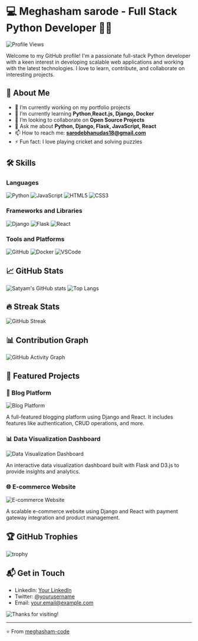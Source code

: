 # 💻 Meghasham sarode - Full Stack Python Developer 👨‍💻

![Profile Views](https://komarev.com/ghpvc/?username=yourusername&color=brightgreen)

Welcome to my GitHub profile! I'm a passionate full-stack Python developer with a keen interest in developing scalable web applications and working with the latest technologies. I love to learn, contribute, and collaborate on interesting projects.

## 🚀 About Me
- 🔭 I’m currently working on my portfolio projects
- 🌱 I’m currently learning **Python**,**React.js, Django, Docker**
- 👯 I’m looking to collaborate on **Open Source Projects**
- 💬 Ask me about **Python, Django, Flask, JavaScript, React**
- 📫 How to reach me: **sarodebhanudas18@gmail.com**
- ⚡ Fun fact: I love playing cricket and solving puzzles

## 🛠️ Skills
### Languages
![Python](https://img.shields.io/badge/Python-3670A0?style=for-the-badge&logo=python&logoColor=ffdd54) ![JavaScript](https://img.shields.io/badge/JavaScript-323330?style=for-the-badge&logo=javascript&logoColor=F7DF1E) ![HTML5](https://img.shields.io/badge/HTML5-E34F26?style=for-the-badge&logo=html5&logoColor=white) ![CSS3](https://img.shields.io/badge/CSS3-1572B6?style=for-the-badge&logo=css3&logoColor=white)

### Frameworks and Libraries
![Django](https://img.shields.io/badge/Django-092E20?style=for-the-badge&logo=django&logoColor=white) ![Flask](https://img.shields.io/badge/Flask-000000?style=for-the-badge&logo=flask&logoColor=white) ![React](https://img.shields.io/badge/React-20232A?style=for-the-badge&logo=react&logoColor=61DAFB)

### Tools and Platforms
![GitHub](https://img.shields.io/badge/GitHub-181717?style=for-the-badge&logo=github&logoColor=white) ![Docker](https://img.shields.io/badge/Docker-2496ED?style=for-the-badge&logo=docker&logoColor=white) ![VSCode](https://img.shields.io/badge/VS%20Code-0078D4?style=for-the-badge&logo=visual%20studio%20code&logoColor=white)

## 📈 GitHub Stats
![Satyam's GitHub stats](https://github-readme-stats.vercel.app/api?username=yourusername&show_icons=true&theme=radical)
![Top Langs](https://github-readme-stats.vercel.app/api/top-langs/?username=yourusername&layout=compact&theme=radical)

## 🔥 Streak Stats
![GitHub Streak](https://github-readme-streak-stats.herokuapp.com/?user=yourusername&theme=radical)

## 📊 Contribution Graph
![GitHub Activity Graph](https://activity-graph.herokuapp.com/graph?username=yourusername&bg_color=1a1b27&color=be90f2&line=638fda&point=35aea1&area=true)

## 📂 Featured Projects
### 📝 Blog Platform
![Blog Platform](https://github-readme-stats.vercel.app/api/pin/?username=yourusername&repo=blog-platform&theme=radical)

A full-featured blogging platform using Django and React. It includes features like authentication, CRUD operations, and more.

### 📊 Data Visualization Dashboard
![Data Visualization Dashboard](https://github-readme-stats.vercel.app/api/pin/?username=yourusername&repo=data-visualization-dashboard&theme=radical)

An interactive data visualization dashboard built with Flask and D3.js to provide insights and analytics.

### 🌐 E-commerce Website
![E-commerce Website](https://github-readme-stats.vercel.app/api/pin/?username=yourusername&repo=e-commerce-website&theme=radical)

A scalable e-commerce website using Django and React with payment gateway integration and product management.

## 🏆 GitHub Trophies
![trophy](https://github-profile-trophy.vercel.app/?username=yourusername&theme=radical)

## 📬 Get in Touch
- LinkedIn: [Your LinkedIn](https://www.linkedin.com/in/yourprofile)
- Twitter: [@yourusername](https://twitter.com/yourusername)
- Email: your.email@example.com

![Thanks for visiting!](https://media.giphy.com/media/dxn6fRlTIShoeBr69N/giphy.gif)

---
⭐️ From [meghasham-code](https://github.com/yourusername)
